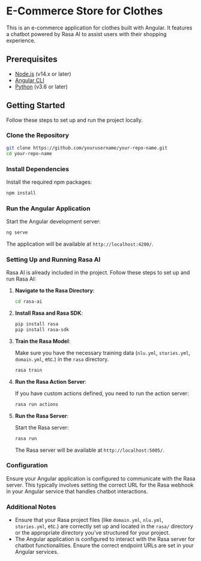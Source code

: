 
# E-Commerce Store for Clothes

This is an e-commerce application for clothes built with Angular. It features a chatbot powered by Rasa AI to assist users with their shopping experience.

## Prerequisites

- [Node.js](https://nodejs.org/) (v14.x or later)
- [Angular CLI](https://angular.io/cli)
- [Python](https://www.python.org/) (v3.6 or later)

## Getting Started

Follow these steps to set up and run the project locally.

### Clone the Repository

```bash
git clone https://github.com/yourusername/your-repo-name.git
cd your-repo-name
```

### Install Dependencies

Install the required npm packages:

```bash
npm install
```

### Run the Angular Application

Start the Angular development server:

```bash
ng serve
```

The application will be available at `http://localhost:4200/`.

### Setting Up and Running Rasa AI

Rasa AI is already included in the project. Follow these steps to set up and run Rasa AI:

1. **Navigate to the Rasa Directory**:

    ```bash
    cd rasa-ai
    ```

2. **Install Rasa and Rasa SDK**:

    ```bash
    pip install rasa
    pip install rasa-sdk
    ```

3. **Train the Rasa Model**:

    Make sure you have the necessary training data (`nlu.yml`, `stories.yml`, `domain.yml`, etc.) in the `rasa` directory.

    ```bash
    rasa train
    ```

4. **Run the Rasa Action Server**:

    If you have custom actions defined, you need to run the action server:

    ```bash
    rasa run actions
    ```

5. **Run the Rasa Server**:

    Start the Rasa server:

    ```bash
    rasa run
    ```

    The Rasa server will be available at `http://localhost:5005/`.

### Configuration

Ensure your Angular application is configured to communicate with the Rasa server. This typically involves setting the correct URL for the Rasa webhook in your Angular service that handles chatbot interactions.

### Additional Notes

- Ensure that your Rasa project files (like `domain.yml`, `nlu.yml`, `stories.yml`, etc.) are correctly set up and located in the `rasa/` directory or the appropriate directory you've structured for your project.
- The Angular application is configured to interact with the Rasa server for chatbot functionalities. Ensure the correct endpoint URLs are set in your Angular services.

